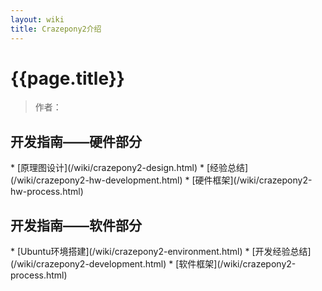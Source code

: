 ```yaml
---
layout: wiki
title: Crazepony2介绍
---
```


# {{page.title}}

> 作者： 

<h2 id="rd">开发指南——硬件部分</h2>
* [原理图设计](/wiki/crazepony2-design.html)
* [经验总结](/wiki/crazepony2-hw-development.html)
* [硬件框架](/wiki/crazepony2-hw-process.html)

<h2 id="rd">开发指南——软件部分</h2>
* [Ubuntu环境搭建](/wiki/crazepony2-environment.html)
* [开发经验总结](/wiki/crazepony2-development.html)
* [软件框架](/wiki/crazepony2-process.html)
